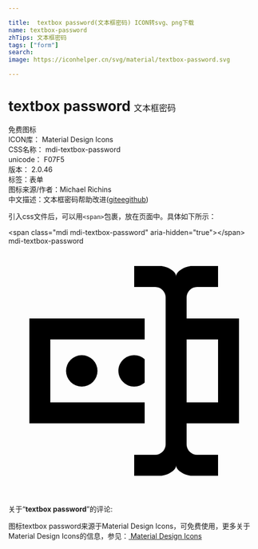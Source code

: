 ```yaml
---

title:  textbox password(文本框密码) ICON转svg、png下载
name: textbox-password
zhTips: 文本框密码
tags: ["form"]
search: 
image: https://iconhelper.cn/svg/material/textbox-password.svg

---
```


# textbox password  <small style="font-size: 60%;font-weight: 100">文本框密码</small>


<div class="detail-page">
<p>
<span><span class="badge-success badge">免费图标</span> </span>
<br/>
<span>
ICON库：
<span class="badge-secondary badge">Material Design Icons</span> 
</span>
<br/>
<span>
CSS名称：
<span class="badge-secondary badge">mdi-textbox-password</span> 
</span>
<br/>
<span>
unicode：
<span class="badge-secondary badge">F07F5</span> 
<copy-btn content='F07F5' btn-title=""></copy-btn>
<copy-btn :content='String.fromCodePoint(parseInt("F07F5", 16))' btn-title="复制U"></copy-btn>
</span>
<br/>
<span>
版本：
<span class="badge-secondary badge">2.0.46</span> 
</span><br/><span>标签：<span class="badge-light badge"><router-link to="/tags/form.html">表单</router-link></span></span>
<br/>
<span>图标来源/作者：<span class="badge-light badge">Michael Richins</span></span> 
<br/>
<span class="zh-detail">中文描述：<span class="badge-primary badge">文本框密码</span><span class="help-link"><span>帮助改进</span>(<a href="https://gitee.com/liuwave/icon-helper/edit/master/json/material/textbox-password.json" target="_blank" rel="noopener noreferrer">gitee</a><a href="https://github.com/liuwave/icon-helper/edit/master/json/material/textbox-password.json" target="_blank" rel="noopener noreferrer">github</a></span>)</span><br/>
</p>
</div>
<div class="alert alert-dark">
  <i class="mdi mdi-textbox-password mdi-48px"></i>
  <i class="mdi mdi-textbox-password mdi-36px"></i>
  <i class="mdi mdi-textbox-password mdi-24px"></i>
  <i class="mdi mdi-textbox-password mdi-18px"></i>
</div>
<div>
  <p>引入css文件后，可以用<code>&lt;span&gt;</code>包裹，放在页面中。具体如下所示：    
  </p>
  <div class="alert alert-primary" style="font-size: 14px">
    &lt;span class="mdi mdi-textbox-password" aria-hidden="true"&gt;&lt;/span&gt;
    <copy-btn content='<span class="mdi mdi-textbox-password" aria-hidden="true"></span>'></copy-btn>
  </div>
  <div class="alert alert-secondary">
    <i class="mdi mdi-textbox-password"
    style="font-size: 24px"
    aria-hidden="true"></i> mdi-textbox-password
    <copy-btn content="mdi-textbox-password" btn-title="复制图标名称"></copy-btn>
  </div>
</div>
<div id="svg" class="svg-wrap">
<svg xmlns="http://www.w3.org/2000/svg" viewBox="0 0 24 24"><path d="M17,7H22V17H17V19A1,1 0 0,0 18,20H20V22H17.5C16.95,22 16,21.55 16,21C16,21.55 15.05,22 14.5,22H12V20H14A1,1 0 0,0 15,19V5A1,1 0 0,0 14,4H12V2H14.5C15.05,2 16,2.45 16,3C16,2.45 16.95,2 17.5,2H20V4H18A1,1 0 0,0 17,5V7M2,7H13V9H4V15H13V17H2V7M20,15V9H17V15H20M8.5,12A1.5,1.5 0 0,0 7,10.5A1.5,1.5 0 0,0 5.5,12A1.5,1.5 0 0,0 7,13.5A1.5,1.5 0 0,0 8.5,12M13,10.89C12.39,10.33 11.44,10.38 10.88,11C10.32,11.6 10.37,12.55 11,13.11C11.55,13.63 12.43,13.63 13,13.11V10.89Z" /></svg>
</div>
<detail full-name='mdi-textbox-password'></detail>
<div class="icon-detail__container">
<p>关于“<b>textbox password</b>”的评论:</p>
</div>
<Vssue title="关于“textbox password”的评论" />    
<div><p>图标textbox password来源于Material Design Icons，可免费使用，更多关于 Material Design Icons的信息，参见：<a target="_blank" href="https://iconhelper.cn/material.html"> Material Design Icons</a>
</p></div>
